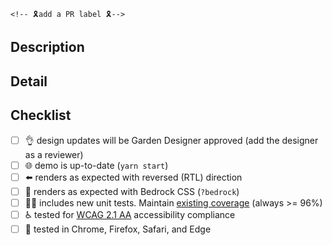 <!-- structure the Title above as the first line of a
     https://conventionalcommits.org/ message. example: "feat(buttons):
     add a muted button component". the title informs the semantic
     version bump if this PR is merged. -->

                                                                                                                      <!-- 🎗add a PR label 🎗-->

## Description

<!-- a summary of the changes introduced by this PR. this description
     may populate the commit body and versioned changelog if the PR is
     merged. -->

## Detail

<!-- supporting details; screen shot, code, etc. -->

<!-- closes GITHUB_ISSUE -->

## Checklist

<!-- check the items below that will be completed prior to merge.
     strikethrough any item text that does not apply to this PR. -->

- [ ] :ok_hand: design updates will be Garden Designer approved (add the designer as a reviewer)
- [ ] :globe_with_meridians: demo is up-to-date (`yarn start`)
- [ ] :arrow_left: renders as expected with reversed (RTL) direction
- [ ] :metal: renders as expected with Bedrock CSS (`?bedrock`)
- [ ] :guardsman: includes new unit tests. Maintain [existing coverage](https://coveralls.io/github/zendeskgarden/react-components?branch=main) (always >= 96%)
- [ ] :wheelchair: tested for [WCAG 2.1 AA](https://www.w3.org/WAI/WCAG21/quickref/?currentsidebar=%23col_customize&levels=aaa) accessibility compliance
- [ ] :memo: tested in Chrome, Firefox, Safari, and Edge
